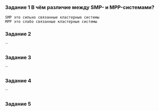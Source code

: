 ### Задание 1 В чём различие между SMP- и MPP-системами?

	SMP это сильно связанные кластерные системы 
	MPP это слабо связанные кластерные системы

### Задание 2 

``

### Задание 3

``

### Задание 4

``

### Задание 5
